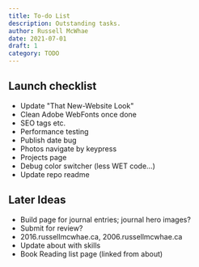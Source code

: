 ```yaml
---
title: To-do List
description: Outstanding tasks.
author: Russell McWhae
date: 2021-07-01
draft: 1
category: TODO
---
```


## Launch checklist

-   Update "That New-Website Look"
-   Clean Adobe WebFonts once done
-   SEO tags etc.
-   Performance testing
-   Publish date bug
-   Photos navigate by keypress
-   Projects page
-   Debug color switcher (less WET code…)
-   Update repo readme

## Later Ideas

-   Build <category> page for journal entries; journal hero images?
-   Submit for review?
-   2016.russellmcwhae.ca, 2006.russellmcwhae.ca
-   Update about with skills
-   Book Reading list page (linked from about)
